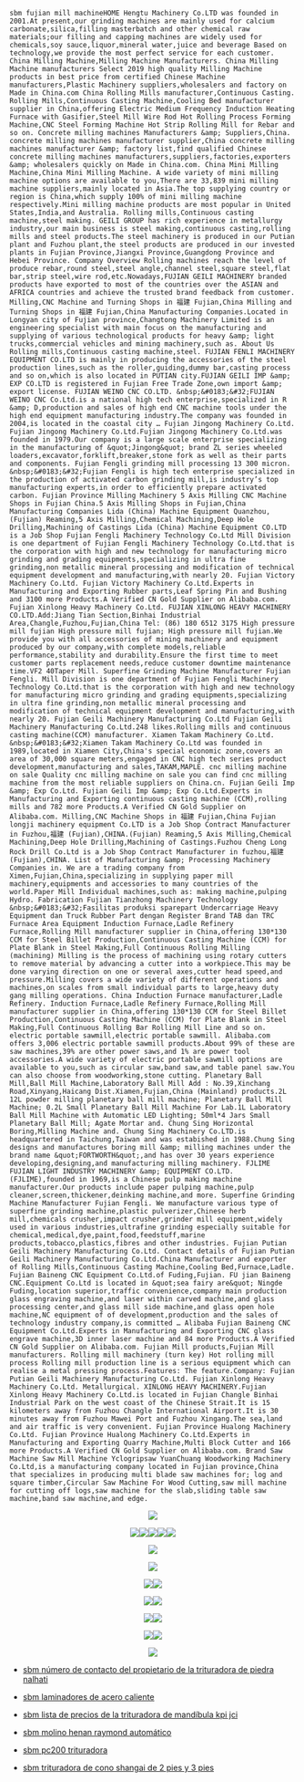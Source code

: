 
```
sbm fujian mill machineHOME Hengtu Machinery Co.LTD was founded in 2001.At present,our grinding machines are mainly used for calcium carbonate,silica,filling masterbatch and other chemical raw materials;our filling and capping machines are widely used for chemicals,soy sauce,liquor,mineral water,juice and beverage Based on technology,we provide the most perfect service for each customer. China Milling Machine,Milling Machine Manufacturers. China Milling Machine manufacturers Select 2019 high quality Milling Machine products in best price from certified Chinese Machine manufacturers,Plastic Machinery suppliers,wholesalers and factory on Made in China.com China Rolling Mills manufacturer,Continuous Casting. Rolling Mills,Continuous Casting Machine,Cooling Bed manufacturer supplier in China,offering Electric Medium Frequency Induction Heating Furnace with Gasifier,Steel Mill Wire Rod Hot Rolling Process Forming Machine,CNC Steel Forming Machine Hot Strip Rolling Mill for Rebar and so on. Concrete milling machines Manufacturers &amp; Suppliers,China. concrete milling machines manufacturer supplier,China concrete milling machines manufacturer &amp; factory list,find qualified Chinese concrete milling machines manufacturers,suppliers,factories,exporters &amp; wholesalers quickly on Made in China.com. China Mini Milling Machine,China Mini Milling Machine. A wide variety of mini milling machine options are available to you,There are 33,839 mini milling machine suppliers,mainly located in Asia.The top supplying country or region is China,which supply 100% of mini milling machine respectively.Mini milling machine products are most popular in United States,India,and Australia. Rolling mills,Continuous casting machine,steel making. GEILI GROUP has rich experience in metallurgy industry,our main business is steel making,continuous casting,rolling mills and steel products.The steel machinery is produced in our Putian plant and Fuzhou plant,the steel products are produced in our invested plants in Fujian Province,Jiangxi Province,Guangdong Province and Hebei Province. Company Overview Rolling machines reach the level of produce rebar,round steel,steel angle,channel steel,square steel,flat bar,strip steel,wire rod,etc.Nowadays,FUJIAN GEILI MACHINERY branded products have exported to most of the countries over the ASIAN and AFRICA countries and achieve the trusted brand feedback from customer. Milling,CNC Machine and Turning Shops in 福建 Fujian,China Milling and Turning Shops in 福建 Fujian,China Manufacturing Companies.Located in Longyan city of Fujian province,Changtong Machinery Limited is an engineering specialist with main focus on the manufacturing and supplying of various technological products for heavy &amp; light trucks,commercial vehicles and mining machinery,such as. About Us Rolling mills,Continuous casting machine,steel. FUJIAN FENLI MACHINERY EQUIPMENT CO.LTD is mainly in producing the accessories of the steel production lines,such as the roller,guiding,dummy bar,casting process and so on,which is also located in PUTIAN city.FUJIAN GEILI IMP &amp; EXP CO.LTD is registered in Fujian Free Trade Zone,own import &amp; export license. FUJIAN WEINO CNC CO.LTD. &nbsp;&#0183;&#32;FUJIAN WEINO CNC Co.Ltd.is a national high tech enterprise,specialized in R &amp; D,production and sales of high end CNC machine tools under the high end equipment manufacturing industry.The company was founded in 2004,is located in the coastal city … Fujian Jingong Machinery Co.Ltd. Fujian Jingong Machinery Co.Ltd.Fujian Jingong Machinery Co.Ltd.was founded in 1979.Our company is a large scale enterprise specializing in the manufacturing of &quot;Jingong&quot; brand ZL series wheeled loaders,excavator,forklift,breaker,stone fork as well as their parts and components. Fujian Fengli grinding mill processing 13 300 micron. &nbsp;&#0183;&#32;Fujian Fengli is high tech enterprise specialized in the production of activated carbon grinding mill,is industry’s top manufacturing experts,in order to efficiently prepare activated carbon. Fujian Province Milling Machinery 5 Axis Milling CNC Machine Shops in Fujian China.5 Axis Milling Shops in Fujian,China Manufacturing Companies Lida (China) Machine Equipment Quanzhou,(Fujian) Reaming,5 Axis Milling,Chemical Machining,Deep Hole Drilling,Machining of Castings Lida (China) Machine Equipment CO.LTD is a Job Shop Fujian Fengli Machinery Technology Co.Ltd Mill Division is one department of Fujian Fengli Machinery Technology Co.Ltd.that is the corporation with high and new technology for manufacturing micro grinding and grading equipments,specializing in ultra fine grinding,non metallic mineral processing and modification of technical equipment development and manufacturing,with nearly 20. Fujian Victory Machinery Co.Ltd. Fujian Victory Machinery Co.Ltd.Experts in Manufacturing and Exporting Rubber parts,Leaf Spring Pin and Bushing and 3100 more Products.A Verified CN Gold Supplier on Alibaba.com. Fujian Xinlong Heavy Machinery Co.Ltd. FUJIAN XINLONG HEAVY MACHINERY CO.LTD.Add:Jiang Tian Section,Binhai Industrial Area,Changle,Fuzhou,Fujian,China Tel: (86) 180 6512 3175 High pressure mill fujian High pressure mill fujian; High pressure mill fujian.We provide you with all accessories of mining machinery and equipment produced by our company,with complete models,reliable performance,stability and durability.Ensure the first time to meet customer parts replacement needs,reduce customer downtime maintenance time.VF2 40Taper Mill. Superfine Grinding Machine Manufacturer Fujian Fengli. Mill Division is one department of Fujian Fengli Machinery Technology Co.Ltd.that is the corporation with high and new technology for manufacturing micro grinding and grading equipments,specializing in ultra fine grinding,non metallic mineral processing and modification of technical equipment development and manufacturing,with nearly 20. Fujian Geili Machinery Manufacturing Co.Ltd Fujian Geili Machinery Manufacturing Co.Ltd.248 likes.Rolling mills and continuous casting machine(CCM) manufacturer. Xiamen Takam Machinery Co.Ltd. &nbsp;&#0183;&#32;Xiamen Takam Machinery Co.Ltd was founded in 1989,located in Xiamen City,China's special economic zone,covers an area of 30,000 square meters,engaged in CNC high tech series product development,manufacturing and sales,TAKAM,MAPLE. cnc milling machine on sale Quality cnc milling machine on sale you can find cnc milling machine from the most reliable suppliers on China.cn. Fujian Geili Imp &amp; Exp Co.Ltd. Fujian Geili Imp &amp; Exp Co.Ltd.Experts in Manufacturing and Exporting continuous casting machine (CCM),rolling mills and 782 more Products.A Verified CN Gold Supplier on Alibaba.com. Milling,CNC Machine Shops in 福建 Fujian,China Fujian longji machinery equipment Co.LTD is a Job Shop Contract Manufacturer in Fuzhou,福建 (Fujian),CHINA.(Fujian) Reaming,5 Axis Milling,Chemical Machining,Deep Hole Drilling,Machining of Castings.Fuzhou Cheng Long Rock Drill Co.Ltd is a Job Shop Contract Manufacturer in fuzhou,福建 (Fujian),CHINA. List of Manufacturing &amp; Processing Machinery Companies in. We are a trading company from Ximen,Fujian,China,specializing in supplying paper mill machinery,equipments and accessories to many countries of the world.Paper Mill Individual machines,such as: making machine,pulping Hydro. Fabrication Fujian Tianzhong Machinery Technology &nbsp;&#0183;&#32;Fasilitas produksi sparepart Undercarriage Heavy Equipment dan Truck Rubber Part dengan Register Brand TAB dan TRC Furnace Area Equipment Induction Furnace,Ladle Refinery Furnace,Rolling Mill manufacturer supplier in China,offering 130*130 CCM for Steel Billet Production,Continuous Casting Machine (CCM) for Plate Blank in Steel Making,Full Continuous Rolling Milling (machining) Milling is the process of machining using rotary cutters to remove material by advancing a cutter into a workpiece.This may be done varying direction on one or several axes,cutter head speed,and pressure.Milling covers a wide variety of different operations and machines,on scales from small individual parts to large,heavy duty gang milling operations. China Induction Furnace manufacturer,Ladle Refinery. Induction Furnace,Ladle Refinery Furnace,Rolling Mill manufacturer supplier in China,offering 130*130 CCM for Steel Billet Production,Continuous Casting Machine (CCM) for Plate Blank in Steel Making,Full Continuous Rolling Bar Rolling Mill Line and so on. electric portable sawmill,electric portable sawmill. Alibaba.com offers 3,006 electric portable sawmill products.About 99% of these are saw machines,39% are other power saws,and 1% are power tool accessories.A wide variety of electric portable sawmill options are available to you,such as circular saw,band saw,and table panel saw.You can also choose from woodworking,stone cutting. Planetary Ball Mill,Ball Mill Machine,Laboratory Ball Mill Add : No.39,Xinchang Road,Xinyang,Haicang Dist.Xiamen,Fujian,China (Mainland) products.2L 12L powder milling planetary ball mill machine; Planetary Ball Mill Machine; 0.2L Small Planetary Ball Mill Machine For Lab.1L Laboratory Ball Mill Machine with Automatic LED Lighting; 50ml*4 Jars Small Planetary Ball Mill; Agate Mortar and. Chung Sing Horizontal Boring,Milling Machine and. Chung Sing Machinery Co.LTD.is headquartered in Taichung,Taiwan and was estabished in 1988.Chung Sing designs and manufactures boring mill &amp; milling machines under the brand name &quot;FORTWORTH&quot;,and has over 30 years experience developing,designing,and manufacturing milling machinery. FJLIME FUJIAN LIGHT INDUSTRY MACHINERY &amp; EQUIPMENT CO.LTD.(FJLIME),founded in 1969,is a Chinese pulp making machine manufacturer.Our products include paper pulping machine,pulp cleaner,screen,thickener,deinking machine,and more. Superfine Grinding Machine Manufacturer Fujian Fengli. We manufacture various type of superfine grinding machine,plastic pulverizer,Chinese herb mill,chemicals crusher,impact crusher,grinder mill equipment,widely used in various industries,ultrafine grinding especially suitable for chemical,medical,dye,paint,food,feedstuff,marine products,tobacco,plastics,fibres and other industries. Fujian Putian Geili Machinery Manufacturing Co.Ltd. Contact details of Fujian Putian Geili Machinery Manufacturing Co.Ltd.China Manufacturer and exporter of Rolling Mills,Continuous Casting Machine,Cooling Bed,Furnace,Ladle. Fujian Baineng CNC Equipment Co.Ltd.of Fuding,Fujian. FU jian Baineng CNC.Equipment Co.Ltd is located in &quot;sea fairy are&quot; Ningde Fuding,location superior,traffic convenience,company main production glass engraving machine,and laser within carved machine,and glass processing center,and glass mill side machine,and glass open hole machine,NC equipment of of development,production and the sales of technology industry company,is committed … Alibaba Fujian Baineng CNC Equipment Co.Ltd.Experts in Manufacturing and Exporting CNC glass engrave machine,3D inner laser machine and 84 more Products.A Verified CN Gold Supplier on Alibaba.com. Fujian Mill products,Fujian Mill manufacturers. Rolling mill machinery (turn key) Hot rolling mill process Rolling mill production line is a serious equipment which can realise a metal pressing process.Features: The feature.Company: Fujian Putian Geili Machinery Manufacturing Co.Ltd. Fujian Xinlong Heavy Machinery Co.Ltd. Metallurgical. XINLONG HEAVY MACHINERY.Fujian Xinlong Heavy Machinery Co.Ltd.is located in Fujian Changle Binhai Industrial Park on the west coast of the Chinese Strait.It is 15 kilometers away from Fuzhou Changle International Airport.It is 30 minutes away from Fuzhou Mawei Port and Fuzhou Xingang.The sea,land and air traffic is very convenient. Fujian Province Hualong Machinery Co.Ltd. Fujian Province Hualong Machinery Co.Ltd.Experts in Manufacturing and Exporting Quarry Machine,Multi Block Cutter and 166 more Products.A Verified CN Gold Supplier on Alibaba.com. Brand Saw Machine Saw Mill Machine Yclogripsaw YuanChuang Woodworking Machinery Co.Ltd,is a manufacturing company located in Fujian province,China that specializes in producing multi blade saw machines for; log and square timber,Circular Saw Machine For Wood Cutting,saw mill machine for cutting off logs,saw machine for the slab,sliding table saw machine,band saw machine,and edge. 
```

<div align="center">

<a href="https://es-crusher.shibang-china.com/github&k=sbm+fujian+mill+machine"><img src="https://static.shibang-china.com/es/crusher/logo.jpg"></a>

<a href="https://es-crusher.shibang-china.com/github&k=sbm+fujian+mill+machine"><img src="https://static.shibang-china.com/es/crusher/index.jpg"></a><a href="https://es-crusher.shibang-china.com/material.htmlgithub&k=sbm+fujian+mill+machine"><img src="https://static.shibang-china.com/es/crusher/material.jpg"></a><a href="https://es-crusher.shibang-china.com/application.htmlgithub&k=sbm+fujian+mill+machine"><img src="https://static.shibang-china.com/es/crusher/application.jpg"></a><a href="https://es-crusher.shibang-china.com/aboutus.htmlgithub&k=sbm+fujian+mill+machine"><img src="https://static.shibang-china.com/es/crusher/aboutus.jpg"></a><a href="https://es-crusher.shibang-china.com/contact.htmlgithub&k=sbm+fujian+mill+machine"><img src="https://static.shibang-china.com/es/crusher/contact.jpg"></a>

<a href="https://es-crusher.shibang-china.com/github&k=sbm+fujian+mill+machine"><img src="https://static.shibang-china.com/es/crusher/banner.jpg"></a>

<a href="https://swt.shibang-china.com/github&k=sbm+fujian+mill+machine"><img src="https://static.shibang-china.com/es/crusher/text.jpg"></a>

<a href="https://swt.shibang-china.com/github&k=sbm+fujian+mill+machine"><img src="https://static.shibang-china.com/es/crusher/chat.jpg"></a><a href="https://es-crusher.shibang-china.com/contact.htmlgithub&k=sbm+fujian+mill+machine"><img src="https://static.shibang-china.com/es/crusher/message.jpg"></a>

<a href="https://es-crusher.shibang-china.com/products/pe.htmlgithub&k=sbm+fujian+mill+machine"><img src="https://static.shibang-china.com/es/crusher/pe.jpg"></a><a href="https://es-crusher.shibang-china.com/products/pf.htmlgithub&k=sbm+fujian+mill+machine"><img src="https://static.shibang-china.com/es/crusher/pf.jpg"></a>

<a href="https://es-crusher.shibang-china.com/products/hpt.htmlgithub&k=sbm+fujian+mill+machine"><img src="https://static.shibang-china.com/es/crusher/hpt.jpg"></a><a href="https://es-crusher.shibang-china.com/products/vsi.htmlgithub&k=sbm+fujian+mill+machine"><img src="https://static.shibang-china.com/es/crusher/vsi.jpg"></a>

<a href="https://es-crusher.shibang-china.com/products/klv.htmlgithub&k=sbm+fujian+mill+machine"><img src="https://static.shibang-china.com/es/crusher/klv.jpg"></a><a href="https://es-crusher.shibang-china.com/products/portable.htmlgithub&k=sbm+fujian+mill+machine"><img src="https://static.shibang-china.com/es/crusher/portable.jpg"></a>

<a href="https://swt.shibang-china.com/github&k=sbm+fujian+mill+machine"><img src="https://static.shibang-china.com/es/crusher/case.jpg"></a>

</div>


* [sbm número de contacto del propietario de la trituradora de piedra nalhati](sbm%20n%C3%BAmero%20de%20contacto%20del%20propietario%20de%20la%20trituradora%20de%20piedra%20nalhati.md)

* [sbm laminadores de acero caliente](sbm%20laminadores%20de%20acero%20caliente.md)

* [sbm lista de precios de la trituradora de mandíbula kpi jci](sbm%20lista%20de%20precios%20de%20la%20trituradora%20de%20mand%C3%ADbula%20kpi%20jci.md)

* [sbm molino henan raymond automático](sbm%20molino%20henan%20raymond%20autom%C3%A1tico.md)

* [sbm pc200 trituradora](sbm%20pc200%20trituradora.md)

* [sbm trituradora de cono shangai de 2 pies y 3 pies](sbm%20trituradora%20de%20cono%20shangai%20de%202%20pies%20y%203%20pies.md)